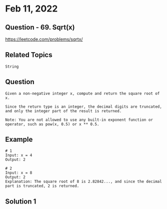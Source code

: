 # Feb 11, 2022
## Question - 69. Sqrt(x)
https://leetcode.com/problems/sqrtx/

## Related Topics
    String

## Question

    Given a non-negative integer x, compute and return the square root of x.

    Since the return type is an integer, the decimal digits are truncated, and only the integer part of the result is returned.

    Note: You are not allowed to use any built-in exponent function or operator, such as pow(x, 0.5) or x ** 0.5.

## Example
    
    # 1
    Input: x = 4
    Output: 2

    # 2
    Input: x = 8
    Output: 2
    Explanation: The square root of 8 is 2.82842..., and since the decimal part is truncated, 2 is returned.

## Solution 1 
```
```